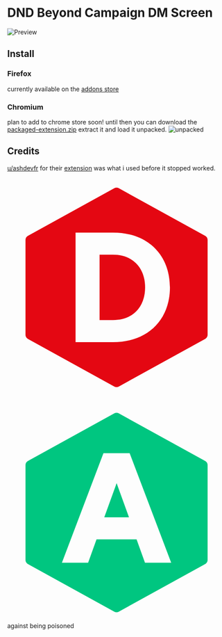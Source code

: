 # DND Beyond Campaign DM Screen
![Preview](https://addons.mozilla.org/user-media/previews/full/305/305725.png?modified=1727185436)


## Install

### Firefox
currently available on the [addons store](https://addons.mozilla.org/en-US/firefox/addon/tabaxi-ddb-campaign-screen/)

### Chromium
plan to add to chrome store soon! until then you can download the [packaged-extension.zip](https://github.com/natowb/ddb-campaign-dm-screen/raw/refs/heads/main/packaged-extension.zip) extract it and load it unpacked.
![unpacked](https://i.imgur.com/9LCzfTG.png)



## Credits
[u/ashdevfr](https://www.reddit.com/user/ashdevfr/) for their [extension](https://chromewebstore.google.com/detail/dd-beyond-campaign-dm-scr/oiajbaepngjfcgimlkaedfkdjkklkfhh?hl=en) was what i used before it stopped worked.

<span aria-label="Disadvantage"><svg xmlns="http://www.w3.org/2000/svg" viewBox="0 0 24 24" class="ddbc-svg ddbc-disadvantage-svg ddbc-svg--positive"><path d="M15.1364 12C15.1364 9.97059 13.8933 8.41764 11.6113 8.41764H10.1345V15.5823H11.6113C13.8933 15.5823 15.1364 14.0471 15.1364 12Z" fill="#e40712"></path><path fill-rule="evenodd" clip-rule="evenodd" d="M12.241 1.13253C12.0909 1.05 11.9091 1.05 11.759 1.13252L2.25904 6.35753C2.09927 6.4454 2 6.61329 2 6.79563V17.2044C2 17.3867 2.09927 17.5546 2.25904 17.6425L11.759 22.8675C11.9091 22.95 12.0909 22.95 12.241 22.8675L21.741 17.6425C21.9007 17.5546 22 17.3867 22 17.2044V6.79563C22 6.61329 21.9007 6.4454 21.741 6.35753L12.241 1.13253ZM11.6299 18H7.5V6H11.6299C15.4703 6 17.8636 8.48823 17.8636 12C17.8636 15.5118 15.4703 18 11.6299 18Z" fill="#e40712"></path></svg></span>



<div class="ct-dice-adjustment-summary"><span class="ddbc-tooltip ct-dice-adjustment-summary__icon ddbc-advantage-icon ddbc-tooltip--dark-mode" data-tippy="" data-original-title="Advantage"><span aria-label="Advantage"><svg xmlns="http://www.w3.org/2000/svg" viewBox="0 0 24 24" class="ddbc-svg ddbc-advantage-svg ddbc-svg--positive"><g><path d="M13.3665 12.5235L12.009 8.78235L10.6516 12.5235H13.3665Z" fill="#00c680"></path><path fill-rule="evenodd" clip-rule="evenodd" d="M12.241 1.13253C12.0909 1.05 11.9091 1.05 11.759 1.13252L2.25904 6.35753C2.09927 6.4454 2 6.61329 2 6.79563V17.2044C2 17.3867 2.09927 17.5546 2.25904 17.6425L11.759 22.8675C11.9091 22.95 12.0909 22.95 12.241 22.8675L21.741 17.6425C21.9007 17.5546 22 17.3867 22 17.2044V6.79563C22 6.61329 21.9007 6.4454 21.741 6.35753L12.241 1.13253ZM18 17.5H15.1222L14.1991 14.9412H9.80091L8.87783 17.5H6L10.5611 5.5H13.4389L18 17.5Z" fill="#00c680"></path></g></svg></span></span><span class="ct-dice-adjustment-summary__restriction">against being poisoned</span></div>
